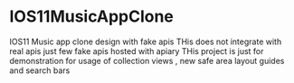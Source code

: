 # IOS11MusicAppClone
IOS11 Music app clone design with fake apis
THis does not integrate with real apis just few fake apis hosted with apiary
THis project is just for demonstration for usage of collection views , new safe area layout guides and search bars
